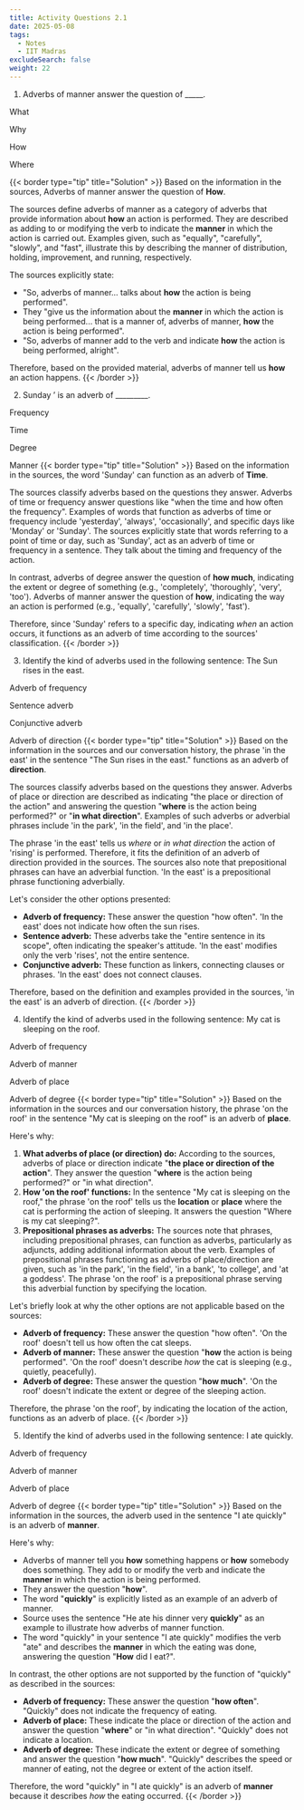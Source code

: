 ```yaml
---
title: Activity Questions 2.1
date: 2025-05-08
tags:
  - Notes 
  - IIT Madras
excludeSearch: false
weight: 22
---
```


1. Adverbs of manner answer the question of _____.

What

Why

How

Where

{{< border type="tip" title="Solution" >}}
Based on the information in the sources, Adverbs of manner answer the question of **How**.

The sources define adverbs of manner as a category of adverbs that provide information about **how** an action is performed. They are described as adding to or modifying the verb to indicate the **manner** in which the action is carried out. Examples given, such as "equally", "carefully", "slowly", and "fast", illustrate this by describing the manner of distribution, holding, improvement, and running, respectively.

The sources explicitly state:
*   "So, adverbs of manner... talks about **how** the action is being performed".
*   They "give us the information about the **manner** in which the action is being performed... that is a manner of, adverbs of manner, **how** the action is being performed".
*   "So, adverbs of manner add to the verb and indicate **how** the action is being performed, alright".

Therefore, based on the provided material, adverbs of manner tell us **how** an action happens.
{{< /border >}}

2. Sunday ’ is an adverb of _________.

Frequency

Time

Degree

Manner
{{< border type="tip" title="Solution" >}}
Based on the information in the sources, the word 'Sunday' can function as an adverb of **Time**.

The sources classify adverbs based on the questions they answer. Adverbs of time or frequency answer questions like "when the time and how often the frequency". Examples of words that function as adverbs of time or frequency include 'yesterday', 'always', 'occasionally', and specific days like 'Monday' or 'Sunday'. The sources explicitly state that words referring to a point of time or day, such as 'Sunday', act as an adverb of time or frequency in a sentence. They talk about the timing and frequency of the action.

In contrast, adverbs of degree answer the question of **how much**, indicating the extent or degree of something (e.g., 'completely', 'thoroughly', 'very', 'too'). Adverbs of manner answer the question of **how**, indicating the way an action is performed (e.g., 'equally', 'carefully', 'slowly', 'fast').

Therefore, since 'Sunday' refers to a specific day, indicating *when* an action occurs, it functions as an adverb of time according to the sources' classification.
{{< /border >}}

3. Identify the kind of adverbs used in the following sentence:
The Sun rises in the east.

Adverb of frequency

Sentence adverb

Conjunctive adverb

Adverb of direction
{{< border type="tip" title="Solution" >}}
Based on the information in the sources and our conversation history, the phrase 'in the east' in the sentence "The Sun rises in the east." functions as an adverb of **direction**.

The sources classify adverbs based on the questions they answer. Adverbs of place or direction are described as indicating "the place or direction of the action" and answering the question "**where** is the action being performed?" or "**in what direction**". Examples of such adverbs or adverbial phrases include 'in the park', 'in the field', and 'in the place'.

The phrase 'in the east' tells us *where* or *in what direction* the action of 'rising' is performed. Therefore, it fits the definition of an adverb of direction provided in the sources. The sources also note that prepositional phrases can have an adverbial function. 'In the east' is a prepositional phrase functioning adverbially.

Let's consider the other options presented:

*   **Adverb of frequency:** These answer the question "how often". 'In the east' does not indicate how often the sun rises.
*   **Sentence adverb:** These adverbs take the "entire sentence in its scope", often indicating the speaker's attitude. 'In the east' modifies only the verb 'rises', not the entire sentence.
*   **Conjunctive adverb:** These function as linkers, connecting clauses or phrases. 'In the east' does not connect clauses.

Therefore, based on the definition and examples provided in the sources, 'in the east' is an adverb of direction.
{{< /border >}}

4. Identify the kind of adverbs used in the following sentence:
My cat is sleeping on the roof.

Adverb of frequency

Adverb of manner

Adverb of place

Adverb of degree
{{< border type="tip" title="Solution" >}}
Based on the information in the sources and our conversation history, the phrase 'on the roof' in the sentence "My cat is sleeping on the roof" is an adverb of **place**.

Here's why:

1.  **What adverbs of place (or direction) do:** According to the sources, adverbs of place or direction indicate "**the place or direction of the action**". They answer the question "**where** is the action being performed?" or "in what direction".
2.  **How 'on the roof' functions:** In the sentence "My cat is sleeping on the roof," the phrase 'on the roof' tells us the **location** or **place** where the cat is performing the action of sleeping. It answers the question "Where is my cat sleeping?".
3.  **Prepositional phrases as adverbs:** The sources note that phrases, including prepositional phrases, can function as adverbs, particularly as adjuncts, adding additional information about the verb. Examples of prepositional phrases functioning as adverbs of place/direction are given, such as 'in the park', 'in the field', 'in a bank', 'to college', and 'at a goddess'. The phrase 'on the roof' is a prepositional phrase serving this adverbial function by specifying the location.

Let's briefly look at why the other options are not applicable based on the sources:

*   **Adverb of frequency:** These answer the question "how often". 'On the roof' doesn't tell us how often the cat sleeps.
*   **Adverb of manner:** These answer the question "**how** the action is being performed". 'On the roof' doesn't describe *how* the cat is sleeping (e.g., quietly, peacefully).
*   **Adverb of degree:** These answer the question "**how much**". 'On the roof' doesn't indicate the extent or degree of the sleeping action.

Therefore, the phrase 'on the roof', by indicating the location of the action, functions as an adverb of place.
{{< /border >}}

5. Identify the kind of adverbs used in the following sentence:
 I ate quickly.

Adverb of frequency

Adverb of manner

Adverb of place

Adverb of degree
{{< border type="tip" title="Solution" >}}
Based on the information in the sources, the adverb used in the sentence "I ate quickly" is an adverb of **manner**.

Here's why:

*   Adverbs of manner tell you **how** something happens or **how** somebody does something. They add to or modify the verb and indicate the **manner** in which the action is being performed.
*   They answer the question "**how**".
*   The word "**quickly**" is explicitly listed as an example of an adverb of manner.
*   Source uses the sentence "He ate his dinner very **quickly**" as an example to illustrate how adverbs of manner function.
*   The word "quickly" in your sentence "I ate quickly" modifies the verb "ate" and describes the **manner** in which the eating was done, answering the question "**How** did I eat?".

In contrast, the other options are not supported by the function of "quickly" as described in the sources:

*   **Adverb of frequency:** These answer the question "**how often**". "Quickly" does not indicate the frequency of eating.
*   **Adverb of place:** These indicate the place or direction of the action and answer the question "**where**" or "in what direction". "Quickly" does not indicate a location.
*   **Adverb of degree:** These indicate the extent or degree of something and answer the question "**how much**". "Quickly" describes the speed or manner of eating, not the degree or extent of the action itself.

Therefore, the word "quickly" in "I ate quickly" is an adverb of **manner** because it describes *how* the eating occurred.
{{< /border >}}